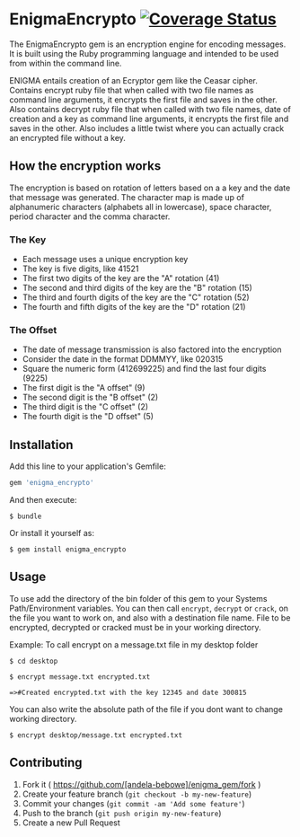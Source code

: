 # EnigmaEncrypto [![Coverage Status](https://coveralls.io/repos/andela-bebowe/enigma_gem/badge.svg?branch=temp&service=github)](https://coveralls.io/github/andela-bebowe/enigma_gem?branch=temp)

The EnigmaEncrypto gem is an encryption engine for encoding messages. It is built using the Ruby programming language and intended to be used from within the command line.


ENIGMA entails creation of an Ecryptor gem like the Ceasar cipher.
Contains encrypt ruby file that when called with two file names as command line arguments, it encrypts the first file and saves in the other.
Also contains decrypt ruby file that when called with two file names, date of creation and a key as command line arguments, it encrypts the first file and saves in the other.
Also includes a little twist where you can actually crack an encrypted file without a key.

## How the encryption works

The encryption is based on rotation of letters based on a a key and the date that message was generated. The character map is made up of alphanumeric characters (alphabets all in lowercase), space character, period character and the comma character.

### The Key

* Each message uses a unique encryption key
* The key is five digits, like 41521
* The first two digits of the key are the "A" rotation (41)
* The second and third digits of the key are the "B" rotation (15)
* The third and fourth digits of the key are the "C" rotation (52)
* The fourth and fifth digits of the key are the "D" rotation (21)

### The Offset

* The date of message transmission is also factored into the encryption
* Consider the date in the format DDMMYY, like 020315
* Square the numeric form (412699225) and find the last four digits (9225)
* The first digit is the "A offset" (9)
* The second digit is the "B offset" (2)
* The third digit is the "C offset" (2)
* The fourth digit is the "D offset" (5)

## Installation

Add this line to your application's Gemfile:

```ruby
gem 'enigma_encrypto'
```

And then execute:

    $ bundle

Or install it yourself as:

    $ gem install enigma_encrypto

## Usage

To use add the directory of the bin folder of this gem to your Systems Path/Environment variables.
You can then call `encrypt`, `decrypt` or `crack`, on the file you want to work on, and also with a destination file name.
File to be encrypted, decrypted or cracked must be in your working directory.

Example: To call encrypt on a message.txt file in my desktop folder

    $ cd desktop

    $ encrypt message.txt encrypted.txt

    =>#Created encrypted.txt with the key 12345 and date 300815

You can also write the absolute path of the file if you dont want to change working directory.

    $ encrypt desktop/message.txt encrypted.txt

## Contributing

1. Fork it ( https://github.com/[andela-bebowe]/enigma_gem/fork )
2. Create your feature branch (`git checkout -b my-new-feature`)
3. Commit your changes (`git commit -am 'Add some feature'`)
4. Push to the branch (`git push origin my-new-feature`)
5. Create a new Pull Request
